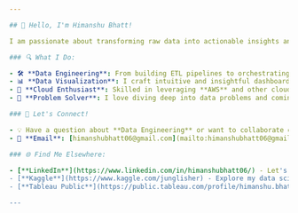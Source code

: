 ```yaml
---

## 👋 Hello, I'm Himanshu Bhatt!

I am passionate about transforming raw data into actionable insights and building robust data solutions that empower decision-making. Whether it's creating **interactive data dashboards** using **Power BI** or **Tableau** or designing scalable **data pipelines**, I am always eager to tackle new challenges in the data engineering world.

### 🔍 What I Do:

- 🛠️ **Data Engineering**: From building ETL pipelines to orchestrating complex data workflows, I help turn raw data into meaningful insights.
- 📊 **Data Visualization**: I craft intuitive and insightful dashboards that bring data stories to life.
- 🚀 **Cloud Enthusiast**: Skilled in leveraging **AWS** and other cloud platforms to build scalable and efficient data solutions.
- 🧩 **Problem Solver**: I love diving deep into data problems and coming up with creative, efficient solutions.

### 💬 Let's Connect!

- 💡 Have a question about **Data Engineering** or want to collaborate on a project? Feel free to reach out!
- 📧 **Email**: [himanshubhatt06@gmail.com](mailto:himanshubhatt06@gmail.com)

### 🌐 Find Me Elsewhere:

- [**LinkedIn**](https://www.linkedin.com/in/himanshubhatt06/) - Let's connect and grow our professional networks!
- [**Kaggle**](https://www.kaggle.com/junglisher) - Explore my data science notebooks and competitions.
- [**Tableau Public**](https://public.tableau.com/profile/himanshu.bhatt) - Check out my data visualizations.

---
```

